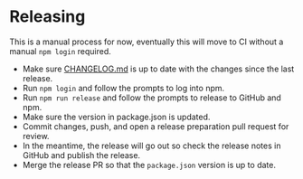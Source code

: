 # Releasing

This is a manual process for now, eventually this will move to CI without a manual `npm login` required.

- Make sure [CHANGELOG.md](CHANGELOG.md) is up to date with the changes since the last release.
- Run `npm login` and follow the prompts to log into npm.
- Run `npm run release` and follow the prompts to release to GitHub and npm.
- Make sure the version in package.json is updated.
- Commit changes, push, and open a release preparation pull request for review.
- In the meantime, the release will go out so check the release notes in GitHub and publish the release.
- Merge the release PR so that the `package.json` version is up to date.
